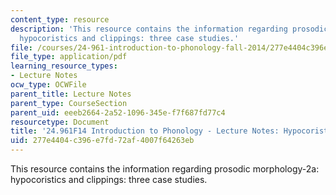 ```yaml
---
content_type: resource
description: 'This resource contains the information regarding prosodic morphology-2a:
  hypocoristics and clippings: three case studies.'
file: /courses/24-961-introduction-to-phonology-fall-2014/277e4404c396e7fd72af4007f64263eb_MIT24_961F14_Lecture27a.pdf
file_type: application/pdf
learning_resource_types:
- Lecture Notes
ocw_type: OCWFile
parent_title: Lecture Notes
parent_type: CourseSection
parent_uid: eeeb2664-2a52-1096-345e-f7f687fd77c4
resourcetype: Document
title: '24.961F14 Introduction to Phonology - Lecture Notes: Hypocoristics and Clippings'
uid: 277e4404-c396-e7fd-72af-4007f64263eb
---
```

This resource contains the information regarding prosodic morphology-2a: hypocoristics and clippings: three case studies.

